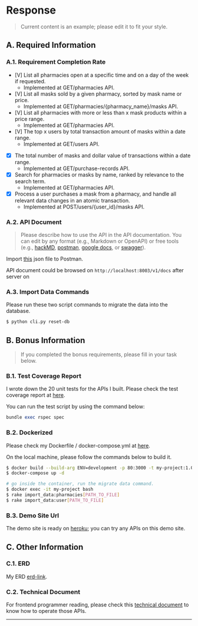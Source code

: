 # Response
> Current content is an example; please edit it to fit your style.
## A. Required Information
### A.1. Requirement Completion Rate
- [V] List all pharmacies open at a specific time and on a day of the week if requested.
  - Implemented at GET/pharmacies API.
- [V] List all masks sold by a given pharmacy, sorted by mask name or price.
  - Implemented at GET/pharmacies/{pharmacy_name}/masks API.
- [V] List all pharmacies with more or less than x mask products within a price range.
  - Implemented at GET/pharmacies API.
- [V] The top x users by total transaction amount of masks within a date range.
  - Implemented at GET/users API.
- [x] The total number of masks and dollar value of transactions within a date range.
  - Implemented at GET/purchase-records API.
- [x] Search for pharmacies or masks by name, ranked by relevance to the search term.
  - Implemented at GET/pharmacies API.
- [x] Process a user purchases a mask from a pharmacy, and handle all relevant data changes in an atomic transaction.
  - Implemented at POST/users/{user_id}/masks API.


### A.2. API Document
> Please describe how to use the API in the API documentation. You can edit by any format (e.g., Markdown or OpenAPI) or free tools (e.g., [hackMD](https://hackmd.io/), [postman](https://www.postman.com/), [google docs](https://docs.google.com/document/u/0/), or  [swagger](https://swagger.io/specification/)).

Import [this](#api-document) json file to Postman.

API document could be browsed on `http://localhost:8003/v1/docs` after server on

### A.3. Import Data Commands
Please run these two script commands to migrate the data into the database.

```bash
$ python cli.py reset-db
```
## B. Bonus Information

>  If you completed the bonus requirements, please fill in your task below.
### B.1. Test Coverage Report

I wrote down the 20 unit tests for the APIs I built. Please check the test coverage report at [here](#test-coverage-report).

You can run the test script by using the command below:

```ruby
bundle exec rspec spec
```

### B.2. Dockerized
Please check my Dockerfile / docker-compose.yml at [here](#dockerized).

On the local machine, please follow the commands below to build it.

```bash
$ docker build --build-arg ENV=development -p 80:3000 -t my-project:1.0.0 .  
$ docker-compose up -d

# go inside the container, run the migrate data command.
$ docker exec -it my-project bash
$ rake import_data:pharmacies[PATH_TO_FILE]
$ rake import_data:user[PATH_TO_FILE]
```

### B.3. Demo Site Url

The demo site is ready on [heroku](#demo-site-url); you can try any APIs on this demo site.

## C. Other Information

### C.1. ERD

My ERD [erd-link](#erd-link).

### C.2. Technical Document

For frontend programmer reading, please check this [technical document](technical-document) to know how to operate those APIs.

- --
